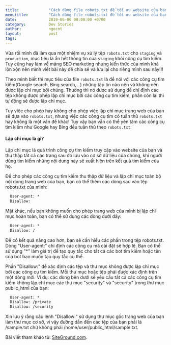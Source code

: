 ```yaml
---
title:             "Cách dùng file robots.txt để tối ưu website của bạn!"
menutitle:         "Cách dùng file robots.txt để tối ưu website của bạn!"
date:              2019-06-06 00:00:00 +0700
category:          Dev Stories
author:            ngocnt
layout:            post
tags:              
---
```

Vừa rồi mình đã làm qua một nhiệm vụ xử lý tệp `robots.txt` cho `staging` và `production`, mục tiêu là ẩn hết thông tin của `staging` khỏi công cụ tìm kiếm. Tuy cũng hay làm về mảng SEO marketing nhưng kiến thức của mình khá lộn xộn nên mình viết bài này để chia sẻ và lưu lại cho riêng mình sau này!!!

Theo mình biết thì mục tiêu của file `robots.txt` là để nói với các công cụ tìm kiếm(Google search, Bing search,...) những tập tin nào nên và không nên được lập chỉ mục bởi chúng. Thường thì nó được sử dụng để chỉ định các tệp không được phép lập chỉ mục bởi các công cụ tìm kiếm, phần còn lại thì tự động sẽ được lập chỉ mục.

Tuy việc cho phép hay không cho phép việc lập chỉ mục trang web của bạn sẽ dựa vào `robots.txt`, nhưng việc các công cụ tìm có tuân thủ `robots.txt` hay không là một vấn đề khác! Tuy vậy bạn vẫn có thể yên tâm các công cụ tìm kiếm như Google hay Bing đều tuân thủ theo `robots.txt`.

#### Lập chỉ mục là gì?
Lập chỉ mục là quá trình công cụ tìm kiếm truy cập vào website của bạn và thu thập tất cả các trang sau đó lưu vào cơ sở dữ liệu của chúng, khi người dùng tìm kiếm những nội dung này sẽ xuất hiện trên kết quả tìm kiếm của họ.

Để cho phép các công cụ tìm kiếm thu thập dữ liệu và lập chỉ mục toàn bộ nội dung trang web của bạn, bạn có thể thêm các dòng sau vào tệp robots.txt của mình:

```html
  User-agent: *
  Disallow:
```

Mặt khác, nếu bạn không muốn cho phép trang web của mình bị lập chỉ mục hoàn toàn, bạn có thể sử dụng các dòng dưới đây:

```html
  User-agent: *
  Disallow: /
```

Để có kết quả nâng cao hơn, bạn sẽ cần hiểu các phần trong tệp robots.txt. Dòng "User-agent:" chỉ định các công cụ mà cài đặt sẽ hợp lệ. Bạn có thể sử dụng "*" làm giá trị để tạo quy tắc cho tất cả các bot tìm kiếm hoặc tên của bot bạn muốn tạo quy tắc cụ thể.

Phần "Disallow:" để xác định các tệp và thư mục không được lập chỉ mục bởi các công cụ tìm kiếm. Mỗi thư mục hoặc tệp phải được xác định trên một dòng mới. Ví dụ: các dòng bên dưới sẽ yêu cầu tất cả các công cụ tìm kiếm không lập chỉ mục các thư mục "security" và "security" trong thư mục public_html của bạn:

```html
  User-agent: *
  Disallow: /private
  Disallow: /security
```

Xin lưu ý rằng câu lệnh "Disallow:" sử dụng thư mục gốc trang web của bạn làm thư mục cơ sở, vì vậy đường dẫn đến các tệp của bạn phải là /sample.txt chứ không phải /home/user/public_html/sample.txt.

Bài viết tham khảo từ: [SiteGround.com](https://www.siteground.com/kb/how_to_use_the_robotstxt_file/).
